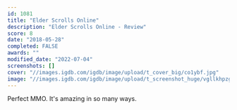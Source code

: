 ```yaml
---
id: 1081
title: "Elder Scrolls Online"
description: "Elder Scrolls Online - Review"
score: 8
date: "2018-05-28"
completed: FALSE
awards: ""
modified_date: "2022-07-04"
screenshots: []
cover: "//images.igdb.com/igdb/image/upload/t_cover_big/co1ybf.jpg"
image: "//images.igdb.com/igdb/image/upload/t_screenshot_huge/vgllkhpzg87pkptwnkvc.jpg"
---
```

Perfect MMO. It's amazing in so many ways.